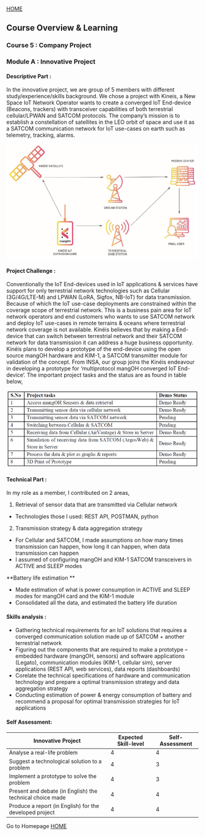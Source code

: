 
[HOME](./index.md)

## Course Overview & Learning

### Course 5 : Company Project
### Module A : Innovative Project

#### Descriptive Part :
In the innovative project, we are group of 5 members with different study/experience/skills background. We chose a project with Kineis, a New Space IoT Network Operator wants to create a converged IoT End-device (Beacons, trackers) with transceiver capabilities of both terrestrial cellular/LPWAN and SATCOM protocols. The company’s mission is to establish a constellation of satellites in the LEO orbit of space and use it as a SATCOM communication network for IoT use-cases on earth such as telemetry, tracking, alarms.

<p align="center">
<img src="./assets/course9/9_descriptive_part_1.PNG" class="inline"/>
</p>

#### Project Challenge :
Conventionally the IoT End-devices used in IoT applications & services have support for only terrestrial network technologies such as Cellular (3G/4G/LTE-M) and LPWAN (LoRA, Sigfox, NB-IoT) for data transmission. Because of which the IoT use-case deployments are constrained within the coverage scope of terrestrial network.  This is a business pain area for IoT network operators and end customers who wants to use SATCOM network and deploy IoT use-cases in remote terrains & oceans where terrestrial network coverage is not available. Kinéis believes that by making a End-device that can switch between terrestrial network and their SATCOM network for data transmission it can address a huge business opportunity. Kinéis plans to develop a prototype of the end-device using the open source mangOH hardware and KIM-1, a SATCOM transmitter module for validation of the concept.
From INSA, our group joins the Kinéis endeavour in developing a prototype for ‘multiprotocol mangOH
converged IoT End-device’. The important project tasks and the status are as found in table below,

<p align="center">
<img src="./assets/course9/9_descriptive_part_2.PNG" class="inline"/>
</p>

#### Technical Part :
In my role as a member, I contributed on 2 areas, 
1. Retrieval of sensor data that are transmitted via Cellular network
- Technologies those I used: REST API, POSTMAN, python 
2. Transmission strategy & data aggregation strategy
- For Cellular and SATCOM, I made assumptions on how many times transmission can happen, how long it can happen, when data transmission can happen
- I assumed of configuring mangOH and KIM-1 SATCOM transceivers in ACTIVE and SLEEP modes 

**Battery life estimation **
- Made estimation of what is power consumption in ACTIVE and SLEEP modes for mangOH card and the KIM-1 module
- Consolidated all the data, and estimated the battery life duration 

#### Skills analysis : 

- Gathering technical requirements for an IoT solutions that requires a converged communication solution made up of SATCOM + another terrestrial network
- Figuring out the components that are required to make a prototype – embedded hardware (mangOH, sensors) and software applications (Legato), communication modules (KIM-1, cellular sim), server applications (REST API, web services), data reports (dashboards)
- Corelate the technical specifications of hardware and communication technology and prepare a optimal transmission strategy and data aggregation strategy
- Conducting estimation of power & energy consumption of battery and recommend a proposal for optimal transmission strategies for IoT applications

#### Self Assessment:

|Innovative Project|Expected Skill-level|Self-Assessment|
|--------|-----------|------------|
|Analyse a real-life problem|4|4|
|Suggest a technological solution to a problem|4|3|
|Implement a prototype to solve the problem|4|3|
|Present and debate (in English) the technical choice made|4|4|
|Produce a report (in English) for the developed project|4|4|


Go to Homepage [HOME](./index.md)
